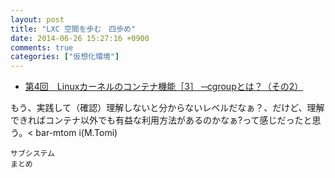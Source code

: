 ```yaml
---
layout: post
title: "LXC 空間を歩む　四歩め"
date: 2014-06-26 15:27:16 +0900
comments: true
categories: ["仮想化環境"]
---
```


* [第4回　Linuxカーネルのコンテナ機能［3］ ─cgroupとは？（その2）](http://gihyo.jp/admin/serial/01/linux_containers/0004)

もう、実践して（確認）理解しないと分からないレベルだなぁ？、だけど、理解できればコンテナ以外でも有益な利用方法があるのかなぁ?って感じだったと思う。< bar-mtom i(M.Tomi)

>
    サブシステム
    まとめ
